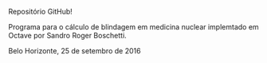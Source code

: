Repositório GitHub!

Programa para o cálculo de blindagem em medicina nuclear implemtado em Octave por Sandro Roger Boschetti.

Belo Horizonte, 25 de setembro de 2016
